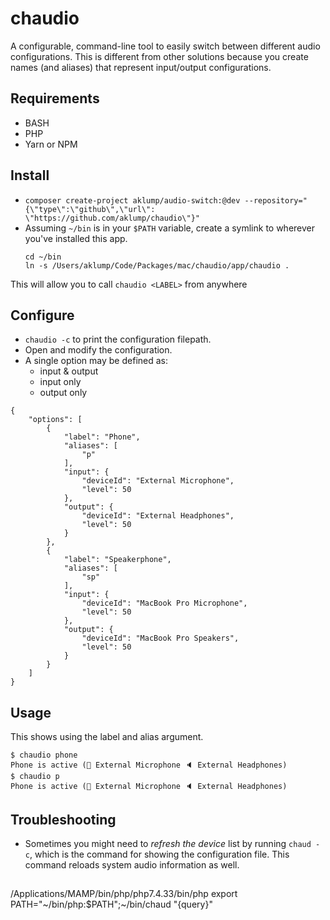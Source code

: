 # chaudio

A configurable, command-line tool to easily switch between different audio configurations. This is different from other solutions because you create names (and aliases) that represent input/output configurations.

## Requirements

* BASH
* PHP
* Yarn or NPM



## Install
* `composer create-project aklump/audio-switch:@dev --repository="{\"type\":\"github\",\"url\": \"https://github.com/aklump/chaudio\"}"`
* Assuming `~/bin` is in your `$PATH` variable, create a symlink to wherever you've installed this app.
  ```shell
  cd ~/bin
  ln -s /Users/aklump/Code/Packages/mac/chaudio/app/chaudio .
  ```

This will allow you to call `chaudio <LABEL>` from anywhere

## Configure

* `chaudio -c` to print the configuration filepath.
* Open and modify the configuration.
* A single option may be defined as:
    * input & output
    * input only
    * output only

```
{
    "options": [
        {
            "label": "Phone",
            "aliases": [
                "p"
            ],
            "input": {
                "deviceId": "External Microphone",
                "level": 50
            },
            "output": {
                "deviceId": "External Headphones",
                "level": 50
            }
        },
        {
            "label": "Speakerphone",
            "aliases": [
                "sp"
            ],
            "input": {
                "deviceId": "MacBook Pro Microphone",
                "level": 50
            },
            "output": {
                "deviceId": "MacBook Pro Speakers",
                "level": 50
            }
        }
    ]
}
```

## Usage

This shows using the label and alias argument.

```
$ chaudio phone
Phone is active (🎤 External Microphone 🔈 External Headphones)
$ chaudio p
Phone is active (🎤 External Microphone 🔈 External Headphones)
```

## Troubleshooting

* Sometimes you might need to *refresh the device* list by running `chaud -c`, which is the command for showing the configuration file. This command reloads system audio information as well.

##
/Applications/MAMP/bin/php/php7.4.33/bin/php
export PATH="~/bin/php:$PATH";~/bin/chaud "{query}"
